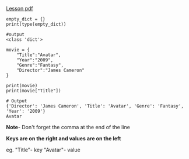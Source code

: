 [Lesson pdf](https://learningcentral.cf.ac.uk/bbcswebdav/pid-4477816-dt-content-rid-8082837_2/courses/1718-CM6114/8_Dictionaries_Tuples_Recursion.pdf)
```
empty_dict = {}
print(type(empty_dict))

#output
<class 'dict'>
```

```
movie = {
    "Title":"Avatar",
    "Year":"2009",
    "Genre":"Fantasy",
    "Director":"James Cameron"
}

print(movie)
print(movie["Title"])

# Output
{'Director': 'James Cameron', 'Title': 'Avatar', 'Genre': 'Fantasy', 'Year': '2009'}
Avatar
```
**Note**- Don't forget the comma at the end of the line

**Keys are on the right and values are on the left**

eg. "Title"- key   "Avatar"- value
